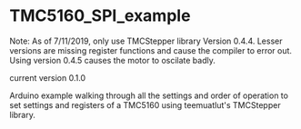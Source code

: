# TMC5160_SPI_example

Note: As of 7/11/2019, only use TMCStepper library Version 0.4.4. Lesser versions are missing register functions and cause the compiler to error out. Using version 0.4.5 causes the motor to oscilate badly. 

current version 0.1.0

Arduino example walking through all the settings and order of operation to set settings and registers of a TMC5160 using teemuatlut's TMCStepper library.

